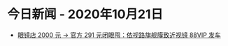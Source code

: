 # 今日新闻 - 2020年10月21日
- [眼镜店 2000 元 → 官方 291 元闭眼囤：依视路旗舰膜致近视镜 88VIP 发车](https://lapin.ithome.com/html/digi/891159.htm)
